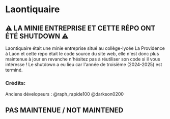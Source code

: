 # Laontiquaire
## ⚠️ LA MINIE ENTREPRISE ET CETTE RÉPO ONT ÉTÉ SHUTDOWN ⚠️

Laontiquaire était une minie entreprise situé au collège-lycée La Providence à Laon et cette repo était le code source du site web, elle n'est donc plus maintenue à jour en revanche n'hésitez pas à réutiliser son code si il vous intéresse !
Le shutdown a eu lieu car l'année de troisième (2024-2025) est terminé.

### Crédits:
Anciens dévelopeurs : @raph_rapide100 @darkson0200

## PAS MAINTENUE / NOT MAINTENED

